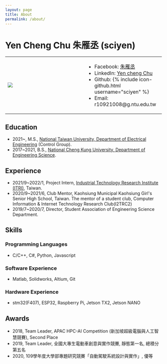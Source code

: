 ```yaml
---
layout: page
title: About
permalink: /about/
---
```


# Yen Cheng Chu 朱雁丞 (sciyen)
<table>
    <tr>
        <td style="width:50%">
            <img src="https://scontent-tpe1-1.xx.fbcdn.net/v/t1.6435-9/84268242_2769463673140417_1581516269599850496_n.jpg?_nc_cat=103&ccb=1-7&_nc_sid=09cbfe&_nc_ohc=Sv96bfNOe18AX8jTMNv&tn=JN6Lqt2T8lpLwuyb&_nc_ht=scontent-tpe1-1.xx&oh=00_AfAVFmApX5AI0YqXISpChTSaMuPOAL0_5-jW_7s9PqPHqA&oe=63A67D4B">
        </td>
        <td>
            <ul>
                <li>Facebook: <a href="https://www.facebook.com/sciyen.vincent.chu/">朱雁丞</a></li>
                <li>LinkedIn: <a href="https://www.linkedin.com/in/yen-cheng-chu">Yen cheng Chu</a></li>
                <li>Github: {% include icon-github.html username="sciyen" %}</li>
                <li>Email: <a>r10921008@g.ntu.edu.tw</a></li>
            </ul>
        </td>
    </tr>
</table>

## Education
- 2021~, M.S., [National Taiwan University, Department of Electrical Engineering](https://web.ee.ntu.edu.tw/) (Control Group).
- 2017~2021, B.S., [National Cheng Kung University, Department of Engineering Science](http://www.es.ncku.edu.tw/esncku/zh/).

## Experience
- 2021/9~2022/1, Project Intern, [Industrial Technology Research Institute (ITRI)](https://www.itri.org.tw/), Taiwan.
- 2020/9~2021/6, Club Mentor, Kaohsiung Municipal Kaohsiung Girl's Senior High School, Taiwan.
    The mentor of a student club, Computer Information & Internet Technology Research Club(I2TRC2)
- 2019/7~2020/7, Director, Student Association of Engineering Science Department.

## Skills
### Programming Languages
- C/C++, C#, Python, Javascript

### Software Experience
- Matlab, Solidworks, Altium, Git

### Hardware Experience
- stm32(F407), ESP32, Raspberry Pi, Jetson TX2, Jetson NANO

## Awards
- 2018, Team Leader, APAC HPC-AI Competition (新加坡超級電腦與人工智慧競賽), Second Place
- 2019, Team Leader, 全國大專生電動車創意與實作競賽, 靜態第一名, 總積分第五名
- 2020, 109學年度大學部專題研究競賽「自動駕駛系統設計與實作」, 優等
